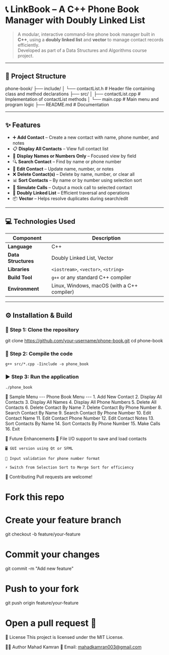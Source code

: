 # 📞 LinkBook – A C++ Phone Book Manager with Doubly Linked List

> A modular, interactive command-line phone book manager built in **C++**, using a **doubly linked list** and **vector** to manage contact records efficiently.  
> Developed as part of a Data Structures and Algorithms course project.

---

## 📁 Project Structure

phone-book/
├── include/
│ └── contactList.h # Header file containing class and method declarations
├── src/
│ ├── contactList.cpp # Implementation of contactList methods
│ └── main.cpp # Main menu and program logic
├── README.md # Documentation


---

## ✨ Features

- ➕ **Add Contact** – Create a new contact with name, phone number, and notes
- 📋 **Display All Contacts** – View full contact list
- 🧾 **Display Names or Numbers Only** – Focused view by field
- 🔍 **Search Contact** – Find by name or phone number
- 📝 **Edit Contact** – Update name, number, or notes
- ❌ **Delete Contact(s)** – Delete by name, number, or clear all
- 📊 **Sort Contacts** – By name or by number using selection sort
- 📱 **Simulate Calls** – Output a mock call to selected contact
- 🧠 **Doubly Linked List** – Efficient traversal and operations
- 📦 **Vector** – Helps resolve duplicates during search/edit

---

## 💻 Technologies Used

| Component           | Description                                      |
|--------------------|--------------------------------------------------|
| **Language**        | C++                                              |
| **Data Structures** | Doubly Linked List, Vector                       |
| **Libraries**       | `<iostream>`, `<vector>`, `<string>`             |
| **Build Tool**      | `g++` or any standard C++ compiler               |
| **Environment**     | Linux, Windows, macOS (with a C++ compiler)      |

---

## ⚙️ Installation & Build

### 🔁 Step 1: Clone the repository

git clone https://github.com/your-username/phone-book.git
cd phone-book

### 🧱 Step 2: Compile the code
    g++ src/*.cpp -Iinclude -o phone_book

### ▶️ Step 3: Run the application
    ./phone_book

🧪 Sample Menu
    --- Phone Book Menu ---
    1. Add New Contact
    2. Display All Contacts
    3. Display All Names
    4. Display All Phone Numbers
    5. Delete All Contacts
    6. Delete Contact By Name
    7. Delete Contact By Phone Number
    8. Search Contact By Name
    9. Search Contact By Phone Number
    10. Edit Contact Name
    11. Edit Contact Phone Number
    12. Edit Contact Notes
    13. Sort Contacts By Name
    14. Sort Contacts By Phone Number
    15. Make Calls
    16. Exit

🚀 Future Enhancements
    💾 File I/O support to save and load contacts

    🖥️ GUI version using Qt or SFML

    🔐 Input validation for phone number format

    ⚡ Switch from Selection Sort to Merge Sort for efficiency

🤝 Contributing
Pull requests are welcome!

# Fork this repo
# Create your feature branch
git checkout -b feature/your-feature

# Commit your changes
git commit -m "Add new feature"

# Push to your fork
git push origin feature/your-feature

# Open a pull request 🎉
📄 License
This project is licensed under the MIT License.

👨‍💻 Author
Mahad Kamran
📧 Email: mahadkamran003@gmail.com